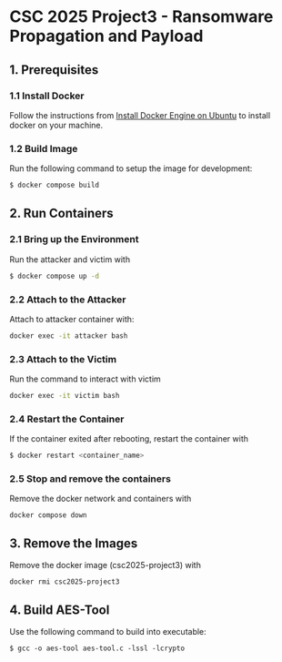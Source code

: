 # CSC 2025 Project3 - Ransomware Propagation and Payload

## 1. Prerequisites

### 1.1 Install Docker

Follow the instructions from [Install Docker Engine on Ubuntu](https://docs.docker.com/engine/install/ubuntu/)
to install docker on your machine.

### 1.2 Build Image

Run the following command to setup the image for development:

```bash
$ docker compose build
```

## 2. Run Containers

### 2.1 Bring up the Environment

Run the attacker and victim with

```bash
$ docker compose up -d
```

### 2.2 Attach to the Attacker

Attach to attacker container with:

```bash
docker exec -it attacker bash    
```

### 2.3 Attach to the Victim

Run the command to interact with victim

```bash
docker exec -it victim bash
```

### 2.4 Restart the Container

If the container exited after rebooting,
restart the container with

```bash
$ docker restart <container_name>
```

### 2.5 Stop and remove the containers
Remove the docker network and containers with

```
docker compose down
```

## 3. Remove the Images

Remove the docker image (csc2025-project3) with

```
docker rmi csc2025-project3
```

## 4. Build AES-Tool

Use the following command to build into executable:

```
$ gcc -o aes-tool aes-tool.c -lssl -lcrypto
```
